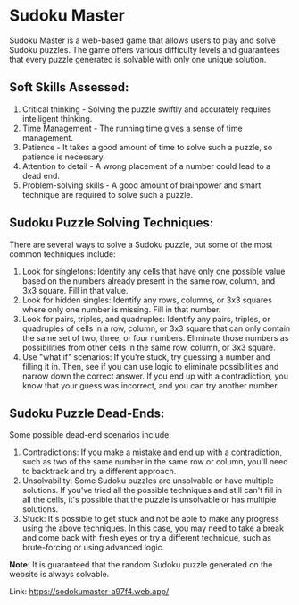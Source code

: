 # Sudoku Master

Sudoku Master is a web-based game that allows users to play and solve Sudoku puzzles. The game offers various difficulty levels and guarantees that every puzzle generated is solvable with only one unique solution.

## Soft Skills Assessed:

1. Critical thinking - Solving the puzzle swiftly and accurately requires intelligent thinking.
2. Time Management - The running time gives a sense of time management.
3. Patience - It takes a good amount of time to solve such a puzzle, so patience is necessary.
4. Attention to detail - A wrong placement of a number could lead to a dead end.
5. Problem-solving skills - A good amount of brainpower and smart technique are required to solve such a puzzle.

## Sudoku Puzzle Solving Techniques:

There are several ways to solve a Sudoku puzzle, but some of the most common techniques include:

1. Look for singletons: Identify any cells that have only one possible value based on the numbers already present in the same row, column, and 3x3 square. Fill in that value.
2. Look for hidden singles: Identify any rows, columns, or 3x3 squares where only one number is missing. Fill in that number.
3. Look for pairs, triples, and quadruples: Identify any pairs, triples, or quadruples of cells in a row, column, or 3x3 square that can only contain the same set of two, three, or four numbers. Eliminate those numbers as possibilities from other cells in the same row, column, or 3x3 square.
4. Use "what if" scenarios: If you're stuck, try guessing a number and filling it in. Then, see if you can use logic to eliminate possibilities and narrow down the correct answer. If you end up with a contradiction, you know that your guess was incorrect, and you can try another number.

## Sudoku Puzzle Dead-Ends:

Some possible dead-end scenarios include:

1. Contradictions: If you make a mistake and end up with a contradiction, such as two of the same number in the same row or column, you'll need to backtrack and try a different approach.
2. Unsolvability: Some Sudoku puzzles are unsolvable or have multiple solutions. If you've tried all the possible techniques and still can't fill in all the cells, it's possible that the puzzle is unsolvable or has multiple solutions.
3. Stuck: It's possible to get stuck and not be able to make any progress using the above techniques. In this case, you may need to take a break and come back with fresh eyes or try a different technique, such as brute-forcing or using advanced logic.

**Note:** It is guaranteed that the random Sudoku puzzle generated on the website is always solvable.

Link: https://sodokumaster-a97f4.web.app/
